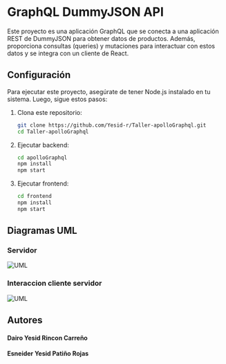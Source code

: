 # GraphQL DummyJSON API

Este proyecto es una aplicación GraphQL que se conecta a una aplicación REST de DummyJSON para obtener datos de productos. Además, proporciona consultas (queries) y mutaciones para interactuar con estos datos y se integra con un cliente de React.

## Configuración

Para ejecutar este proyecto, asegúrate de tener Node.js instalado en tu sistema. Luego, sigue estos pasos:

1. Clona este repositorio:

   ```bash
   git clone https://github.com/Yesid-r/Taller-apolloGraphql.git
   cd Taller-apolloGraphql
2. Ejecutar backend:
    ```bash
    cd apolloGraphql
    npm install
    npm start
3. Ejecutar frontend:
    ```bash
    cd frontend
    npm install
    npm start
## Diagramas UML
### Servidor
![UML](uml.png)
### Interaccion cliente servidor
![UML](uml2.png)



## Autores
#### Dairo Yesid Rincon Carreño
#### Esneider Yesid Patiño Rojas